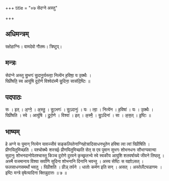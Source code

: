 +++
title = "०७ सेदग्ने अस्तु"

+++
## अधिमन्त्रम्
रक्षोहाग्निः। वामदेवो गौतमः। त्रिष्टुप्।

## मन्त्रः
सेद॑ग्ने अस्तु सु॒भगः॑ सु॒दानु॒र्यस्त्वा॒ नित्ये॑न ह॒विषा॒ य उ॒क्थैः ।  
पिप्री॑षति॒ स्व आयु॑षि दुरो॒णे विश्वेद॑स्मै सु॒दिना॒ सास॑दि॒ष्टिः ॥

## पदपाठः
सः । इत् । अ॒ग्ने॒ । अ॒स्तु॒ । सु॒ऽभगः॑ । सु॒ऽदानुः॑ । यः । त्वा॒ । नित्ये॑न । ह॒विषा॑ । यः । उ॒क्थैः ।  
पिप्री॑षति । स्वे । आयु॑षि । दु॒रो॒णे । विश्वा॑ । इत् । अ॒स्मै॒ । सु॒ऽदिना॑ । सा । अ॒स॒त् । इ॒ष्टिः ॥

## भाष्यम्
हे अग्ने यः पुमान् नित्येन यावज्जीवं सङ्कल्पितेनाग्निहोत्रादिसाधनभूतेन हविषा त्वा त्वां पिप्रीषिति । प्रीणयितुमिच्छति । यश्चोक्थैः शस्त्रईः प्रीणयितुमिच्छति सेत् स एव पुमान सुभगः शोभनधनः सौभाग्यवान्वा सुदानुः शोभनदानोपेतश्चास्तु किञ्च दुरोणे दुरवने कृच्छ्रलभ्ये स्वे स्वकीय आयुशि शतवर्षाख्ये जीवने तिष्ठतु । अस्मै यजमानाय विश्वा सर्वाणि सुदिना शोभनानि दिनानि भवन्तु । अस्य सेष्टिः स यज्ञोऽसत् । फलसाधनसमर्थो भवतु । पिप्रीशति । प्रीञ् तर्पने । धातोः कर्मण इति सन् । असत् । अस्तेर्लेट्यडागमः । इष्टिः मन्त्रे वृषेत्यादिना क्तिन्नुदात्तः ॥ ७ ॥